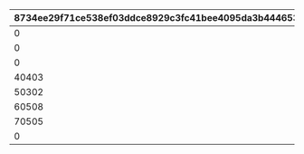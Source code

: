 |8734ee29f71ce538ef03ddce8929c3fc41bee4095da3b444653e3e0c24231e3b|fe837768fd433165571620d3b177c9e670f66ec682becec8ed2f66dfe41f553e|2391aa9e96cfb1215cc12a041956dcff6a2ba15980ca8e55d1e79e7dd1891c2b|e2a7ac70e59a1ab04ae57eadbe3af74275382677670622dfa0b9b9acc5e22039|df5bd028f5ce4b4c28028b33ca1f20968a8411ae3c8b7f472f2c51f2ffdb3a44|0c33a00d7705848053a6abb6e0d3164f3250ea69eabe3f1ff5fe44e28bb55096|fe2e38222ac58a723d905b06d4515a65cd94f6f75f10c836f5cd199fe30369af|536e0968ba7ea7f69ba78f2cc62868544213d4a6716863ce8212673c6caa787f|e10e282bd92ff6437d2c6d2cc26f79f9041b4595dfc6fa76202ce401c0520b0c|7648ad53063a42d340a95a7cb52bdd205dfe17665fd4e643d31eecabce282905|5b3dfc00f952649cdba310c722300c5aed6d3ebb7cb4391d351d49a5be3a7d7b|33b0d3a219dadf31df4395d310f3fa8b01fc8ea9fa27c341e7061105b622ef2a|
| --- | --- | --- | --- | --- | --- | --- | --- | --- | --- | --- | --- |
|0|10201|5148061|0|10501|10202|5148601|10101|5148062|10302|1|10301|
|0|20401|5148064|0|20403|20402|5148061|20502|5148065|20503|2|20501|
|0|30502|5148067|0|30503|30401|5148064|30501|5148068|30302|3|30301|
|40403|40101|5148070|40501|40402|40102|5148067|40401|5148071|40302|4|40301|
|50302|50101|5148073|50301|50401|50102|5148070|50501|5148074|50202|5|50201|
|60508|60501|5148076|60504|60506|60505|5148073|60502|5148077|60507|6|60503|
|70505|70301|5148079|70501|70502|70503|5148076|70201|5148080|70504|7|70101|
|0|0|5148603|0|0|0|0|0|0|0|100|0|